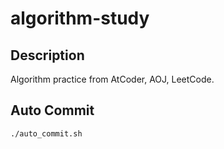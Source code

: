 # algorithm-study

## Description
Algorithm practice from AtCoder, AOJ, LeetCode.

## Auto Commit
```bash
./auto_commit.sh
```